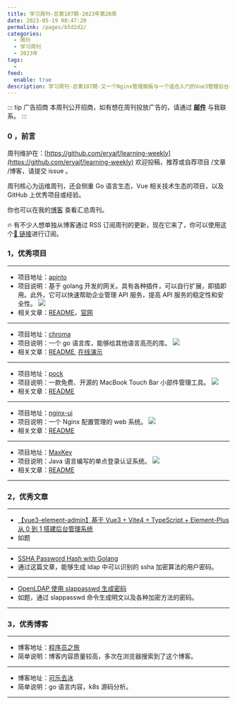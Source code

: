 ```yaml
---
title: 学习周刊-总第107期-2023年第20周
date: 2023-05-19 08:47:20
permalink: /pages/b5d2d2/
categories:
  - 周刊
  - 学习周刊
  - 2023年
tags:
  -
feed:
  enable: true
description: 学习周刊-总第107期-又一个Nginx管理面板与一个适合入门的Vue3管理后台项目
---
```


::: tip 广告招商
本周刊公开招商，如有想在周刊投放广告的，请通过 **[邮件](mailto:eryajf@163.com)** 与我联系。
:::

### 0 ，前言

周刊维护在：[https://github.com/eryajf/learning-weekly](https://github.com/eryajf/learning-weekly) 欢迎投稿，推荐或自荐项目 /文章 /博客，请提交 issue 。

周刊核心为运维周刊，还会侧重 Go 语言生态，Vue 相关技术生态的项目，以及 GitHub 上优秀项目或经验。

你也可以在我的[博客](https://wiki.eryajf.net/learning-weekly/) 查看汇总周刊。

🔥 有不少人想单独从博客通过 RSS 订阅周刊的更新，现在它来了，你可以使用这个[🔗 链接](https://wiki.eryajf.net/learning-weekly.xml)进行订阅。

### 1，优秀项目

---

- 项目地址：[apinto](https://github.com/eolinker/apinto)
- 项目说明：基于 golang 开发的网关。具有各种插件，可以自行扩展，即插即用。此外，它可以快速帮助企业管理 API 服务，提高 API 服务的稳定性和安全性。
  ![](http://t.eryajf.net/imgs/2023/03/123e90eeeaf63143.png)
- 相关文章：[README](https://github.com/eolinker/apinto#readme)，[官网](https://www.apinto.com/)

---

- 项目地址：[chroma](https://github.com/alecthomas/chroma)
- 项目说明：一个 go 语言库，能够给其他语言高亮的库。
  ![](http://t.eryajf.net/imgs/2023/03/377354986424487f.png)
- 相关文章：[README](https://github.com/alecthomas/chroma#readme), [在线演示](https://swapoff.org/chroma/playground/)

---

- 项目地址：[pock](https://github.com/pock/pock)
- 项目说明：一款免费、开源的 MacBook Touch Bar 小部件管理工具。
  ![](http://t.eryajf.net/imgs/2023/05/af09a0ca243bb6e2.png)
- 相关文章：[README](https://github.com/pock/pock/blob/main/.github/readmes/README.cn.md)

---

- 项目地址：[nginx-ui](https://github.com/0xJacky/nginx-ui)
- 项目说明：一个 Nginx 配置管理的 web 系统。
  ![](http://t.eryajf.net/imgs/2023/05/9137d31f844c9921.png)
- 相关文章：[README](https://github.com/0xJacky/nginx-ui/blob/master/README-zh_CN.md)

---

- 项目地址：[MaxKey](https://github.com/dromara/MaxKey)
- 项目说明：Java 语言编写的单点登录认证系统。
  ![](http://t.eryajf.net/imgs/2023/05/8ecf55ff4ee5b81a.png)
- 相关文章：[README](https://github.com/dromara/MaxKey/blob/main/README_zh.md)

---

### 2，优秀文章

---

- [【vue3-element-admin】基于 Vue3 + Vite4 + TypeScript + Element-Plus 从 0 到 1 搭建后台管理系统](https://www.cnblogs.com/haoxianrui/p/17331952.html)
- 如题

---

- [SSHA Password Hash with Golang](https://ferdinand-neman.medium.com/ssha-password-hash-with-golang-7d79d792bd3d)
- 通过这篇文章，能够生成 ldap 中可以识别的 ssha 加密算法的用户密码。

---

- [OpenLDAP 使用 slappasswd 生成密码](https://www.zhangbj.com/p/1192.html)
- 如题，通过 slappasswd 命令生成明文以及各种加密方法的密码。

---

### 3，优秀博客

---

- 博客地址：[程序员之旅](https://www.zhangbj.com/)
- 简单说明：博客内容质量较高，多次在浏览器搜索到了这个博客。

---

- 博客地址：[可乐去冰](https://isekiro.com/)
- 简单说明：go 语言内容，k8s 源码分析。

---
